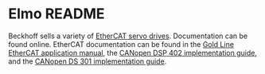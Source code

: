 Elmo README
===========

Beckhoff sells a variety of [EtherCAT servo drives]. Documentation can be found online. EtherCAT documentation can be found in the [Gold Line EtherCAT application manual], the [CANopen DSP 402 implementation guide], and the [CANopen DS 301 implementation guide].

[EtherCAT servo drives]:http://www.elmomc.com/products/gold-digital-servo-drives-main.htm
[Gold Line EtherCAT application manual]:http://elmomc.it/members/NetHelp-1/ethercatapplicationm.htm
[CANopen DSP 402 implementation guide]:http://www.elmomc.com/support/manuals/MAN-CAN402IG.pdf
[CANopen DS 301 implementation guide]:http://www.elmomc.com/support/manuals/MAN-CAN301IG.pdf
